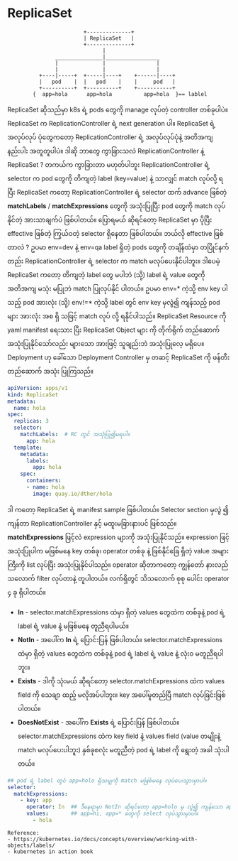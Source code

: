 # ReplicaSet
```
                        +--------------+
                        | ReplicaSet   |
                        +--------------+
                              |
               _______________|_________________
               |              |                |
               |              |                |
          +----|-----+  +-----|----+    +------|----+
          |   pod    |  |   pod    |    |     pod   |
          +----------+  +----------+    +-----------+
        {  app=hola      app=hola          app=hola  }== lablel
```
   
ReplicaSet ဆိုသည်မှာ k8s ရဲ့ pods တွေကို manage လုပ်တဲ့ controller တစ်ခုပါပဲ။ ReplicaSet က ReplicationController ရဲ့ next generation ပါ။ ReplicaSet ရဲ့ အလုပ်လုပ် ပုံတွေကတော့ ReplicationController ရဲ့ အလုပ်လုပ်ပုံနဲ့ အတိအကျ နည်းပါး အတူတူပါပဲ။ ဒါဆို ဘာတွေ ကွာခြားသလဲ ReplicationController နဲ့ ReplicaSet ? တကယ်က ကွာခြားတာ မဟုတ်ပါဘူး ReplicationController ရဲ့ selector က pod တွေကို တိကျတဲ့ label (key=value) နဲ့ သာလျှင် match  လုပ်လို့ ရပြီး ReplicaSet ကတော့ ReplicationController ရဲ့  selector ထက်  advance ဖြစ်တဲ့ **matchLabels** / **matchExpressions** တွေကို အသုံးပြုပြီး pod တွေကို match လုပ်နိုင်တဲ့ အားသာချက်ပဲ ဖြစ်ပါတယ်။ ပြောရမယ် ဆိုရင်တော့ ReplicaSet မှာ ပိုပြီး effective ဖြစ်တဲ့ ကြွယ်ဝတဲ့ selector ရှိနေတာ ဖြစ်ပါတယ်။ ဘယ်လို effective ဖြစ်တာလဲ  ? ဥပမာ env=dev နဲ့ env=qa label ရှိတဲ့ pods တွေကို တချိန်ထဲမှာ တပြိုင်နက်တည်း ReplicationController ရဲ့ selector က match မလုပ်ပေးနိုင်ပါဘူး။ ဒါပေမဲ့ ReplicaSet ကတော့ တိကျတဲ့ label တွေ မပါဘဲ (သို့)  label ရဲ့ value တွေကို အတိအကျ မသုံး မပြုဘဲ match ပြုလုပ်နိုင် ပါတယ်။ ဥပမာ env=* ကဲ့သို့  env key ပါသည့် pod အားလုံး (သို့)  env!=* ကဲ့သို့ label တွင် env key မှလွဲ၍ ကျန်သည့် pod များ အားလုံး အစ ရှိ သဖြင့် match လုပ် လို့ ရနိုင်ပါသည်။
    ReplicaSet Resource ကို yaml manifest ရေးသား ပြီး ReplicaSet Object များ ကို တိုက်ရိုက် တည်ဆောက် အသုံးပြုနိုင်သော်လည်း များသော အားဖြင့် သူချည်းဘဲ အသုံးပြုလေ့ မရှိပေ။  Deployment ဟု ခေါ်သော Deployment Controller မှ တဆင့် ReplicaSet ကို ဖန်တီး တည်ဆောက် အသုံး ပြုကြသည်။

```yaml
apiVersion: apps/v1
kind: ReplicaSet
metadata:
  name: hola
spec:
  replicas: 3
  selector:
    matchLabels:  # RC တွင် အသုံပြု၍မရပါ။
      app: hola
  template:
    metadata:
      labels:
        app: hola
    spec:
      containers:
      - name: hola
        image: quay.io/dther/hola
```
 
 ဒါ ကတော့ ReplicaSet ရဲ့ manifest sample ဖြစ်ပါတယ်။  Selector section မှလွဲ ၍ ကျန်တာ ReplicationController နှင့် မထူးမခြားနားပင် ဖြစ်သည်။ **matchExpressions** ဖြင့်လဲ expression များကို အသုံးပြုနိုင်သည်။ expression ဖြင့် အသုံးပြုပါက မဖြစ်မနေ key တစ်ခု၊ operator တစ်ခု နဲ့ ဖြစ်နိုင်ခြေ ရှိတဲ့  value အများကြီးကို list လုပ်ပြီး အသုံးပြုနိုင်ပါသည်။ operator ဆိုတာကတော့ ကျွန်တော် နားလည် သလောက် filter လုပ်တာနဲ့ တူပါတယ်။ လက်ရှိတွင် သိသလောက် စုစု ပေါင်း operator ၄ ခု ရှိပါတယ်။

- **In** -  selector.matchExpressions ထဲမှာ ရှိတဲ့ values တွေထဲက တစ်ခုနဲ့  pod ရဲ့ label ရဲ့ value နဲ့ မဖြစ်မနေ တူညီရပါမယ်။
- **NotIn** - အပေါ်က **In** ရဲ့ ပြောင်းပြန် ဖြစ်ပါတယ်။ selector.matchExpressions ထဲမှာ ရှိတဲ့ values တွေထဲက တစ်ခုနဲ့  pod ရဲ့ label ရဲ့ value နဲ့ လုံး၀ မတူညီရပါဘူး။
- **Exists** - ဒါကို သုံးမယ် ဆိုရင်တော့ selector.matchExpressions ထဲက values field ကို သေချာ ထည့် မလိုအပ်ပါဘူး။   key အပေါ်မူတည်ပြီ match လုပ်ခြင်းဖြစ်ပါတယ်။
- **DoesNotExist** - အပေါ်က **Exists** ရဲ့ ပြောင်းပြန် ဖြစ်ပါတယ်။ selector.matchExpressions ထဲက key field နဲ့ values field (value တမျိုးနဲ့ match မလုပ်ပေးပါဘူး) နှစ်ခုစလုံး မတူညီတဲ့ pod ရဲ့ label ကို ရွေးတဲ့ အခါ သုံးပါတယ်။

```yaml
## pod ရဲ့ label တွင် app=holo ရှိသမျှကို match မဖြစ်မနေ လုပ်ပေးသွားမှာပါ။
selector:
  matchExpressions:
    - key: app
      operator: In  ## ဒီနေရာမှာ NotIn ဆိုရင်တော့ app=holo မှ လွဲ၍ ကျန်သော app=hello,
      values:       ## app=hi, app=* တွေကို select လုပ်သွားမှာပါ။
        - hola   
```




```
Reference:                                                                                                                                                    
- https://kubernetes.io/docs/concepts/overview/working-with-objects/labels/
- kubernetes in action book
```
